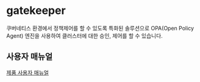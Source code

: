 # gatekeeper
쿠버네티스 환경에서 정책제어를 할 수 있도록 특화된 솔루션으로 OPA(Open Policy Agent) 엔진을 사용하여 클러스터에 대한 승인, 제어를 할 수 있습니다.

## 사용자 매뉴얼
[제품 사용자 매뉴얼](https://osci.atlassian.net/wiki/spaces/PKV/overview)


